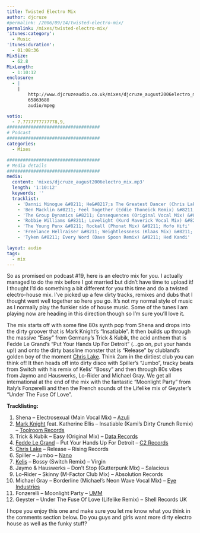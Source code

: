 ```yaml
---
title: Twisted Electro Mix
author: djcruze
#permalink: /2006/09/14/twisted-electro-mix/
permalink: /mixes/twisted-electro-mix/
'itunes:category':
  - Music
'itunes:duration':
  - 01:08:36
MixSize:
  - 62.8
MixLength:
  - 1:10:12
enclosure:
  - |
    |
        http://www.djcruzeaudio.co.uk/mixes/djcruze_august2006electro_mix.mp3
        65863680
        audio/mpeg

votio:
  - 7.7777777777778,9,
###################################
# Podcast
###################################
categories:
  - Mixes

###################################
# Media details
###################################
media:
  content: 'mixes/djcruze_august2006electro_mix.mp3'
  length: '1:10:12'
  keywords: ''
  tracklist:
    - 'Dannii Minogue &#8211; He&#8217;s The Greatest Dancer (Chris Lake Remix) &#8211; AATW'
    - 'Ben Macklin &#8211; Feel Together (Eddie Thoneick Remix) &#8211; Free2Air Recordings'
    - 'The Group Dynamics &#8211; Consequences (Original Vocal Mix) &#8211; UMM'
    - 'Robbie Williams &#8211; Lovelight (Kurd Maverick Vocal Mix) &#8211; EMI'
    - 'The Young Punx &#8211; Rockall (Phonat Mix) &#8211; Mofo Hifi'
    - 'Freelance Hellraiser &#8211; Weightlessness (Klaas Mix) &#8211; Ugly Truth'
    - 'Tyken &#8211; Every Word (Dave Spoon Remix) &#8211; Hed Kandi'

layout: audio
tags:
  - mix
---
```


So as promised on podcast #19, here is an electro mix for you. I actually managed to do the mix before I got married but didn&#8217;t have time to upload it! I thought I&#8217;d do something a bit different for you this time and do a twisted electro-house mix. I&#8217;ve picked up a few dirty tracks, remixes and dubs that I thought went well together so here you go. It&#8217;s not my normal style of music as I normally play the funkier side of house music. Some of the tunes I am playing now are heading in this direction though so I&#8217;m sure you&#8217;ll love it.

The mix starts off with some fine 80s synth pop from Shena and drops into the dirty groover that is Mark Knight&#8217;s &#8220;Insatiable&#8221;. It then builds up through the massive &#8220;Easy&#8221; from Germany&#8217;s Trick &#038; Kubik, the acid anthem that is Fedde Le Grand&#8217;s &#8220;Put Your Hands Up For Detroit&#8221; (&#8230;go on, put your hands up!) and onto the dirty bassline monster that is &#8220;Release&#8221; by clubland&#8217;s golden boy of the moment [Chris Lake][1]. Think 2am in the dirtiest club you can think of! It then heads off into dirty disco with Spiller&#8217;s &#8220;Jumbo&#8221;, tracky beats from Switch with his remix of Kelis&#8217; &#8220;Bossy&#8221; and then through 80s vibes from Jaymo and Hauswerks, Lo-Rider and Michael Gray. We get all international at the end of the mix with the fantastic &#8220;Moonlight Party&#8221; from Italy&#8217;s Fonzerelli and then the French sounds of the Lifelike mix of Geyster&#8217;s &#8220;Under The Fuse Of Love&#8221;.

**Tracklisting:**

1. Shena &#8211; Electrosexual (Main Vocal Mix) &#8211; [Azuli][2]
2. [Mark Knight][3] feat. Katherine Ellis &#8211; Insatiable (Kami&#8217;s Dirty Crunch Remix) &#8211; [Toolroom Records][4]
3. Trick &#038; Kubik &#8211; Easy (Original Mix) &#8211; [Data Records][5]
4. [Fedde Le Grand][6] &#8211; Put Your Hands Up For Detroit &#8211; [C2 Records][7]
5. [Chris Lake][1] &#8211; Release &#8211; Rising Records
6. Spiller &#8211; Jumbo &#8211; [Nano][8]
7. [Kelis][9] &#8211; Bossy (Switch Remix) &#8211; Virgin
8. Jaymo &#038; Hauswerks &#8211; Don&#8217;t Stop (Gutterpunk Mix) &#8211; Salacious
9. Lo-Rider &#8211; Skinny (M-Factor Club Mix) &#8211; Absolution Records
10. Michael Gray &#8211; Borderline (Michael&#8217;s Neon Wave Vocal Mix) &#8211; [Eye Industries][10]
11. Fonzerelli &#8211; Moonlight Party &#8211; [UMM][11]
12. Geyster &#8211; Under The Fuse Of Love (Lifelike Remix) &#8211; Shell Records UK

I hope you enjoy this one and make sure you let me know what you think in the comments section below. Do you guys and girls want more dirty electro house as well as the funky stuff?

[1]: http://www.chris-lake.com/
[2]: http://www.azuli.com/
[3]: http://www.djmarkknight.com/
[4]: http://www.toolroomrecords.com/
[5]: http://www.ministryofsound.com/
[6]: http://www.feddelegrand.com/
[7]: http://www.myspace.com/cr2records
[8]: http://www.myspace.com/nanorec
[9]: http://www.kelis.co.uk/
[10]: http://www.eyeindustries.com/
[11]: http://www.ummrecords.com/
